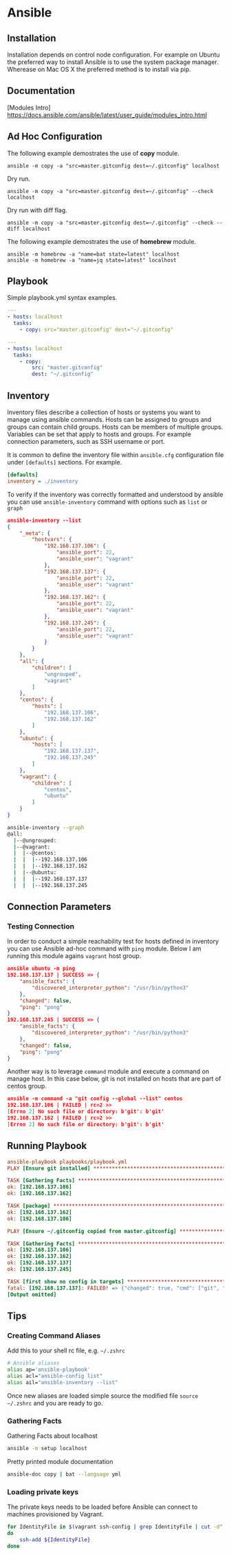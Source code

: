 # Ansible

## Installation

Installation depends on control node configuration. For example on Ubuntu the preferred way to install Ansible is to use the system package manager. Wherease on Mac OS X the preferred method is to install via pip.

## Documentation

[Modules Intro] https://docs.ansible.com/ansible/latest/user_guide/modules_intro.html


## Ad Hoc Configuration

The following example demostrates the use of **copy** module.

```
ansible -m copy -a "src=master.gitconfig dest=~/.gitconfig" localhost
```

Dry run.
```
ansible -m copy -a "src=master.gitconfig dest=~/.gitconfig" --check localhost
```

Dry run with diff flag.
```
ansible -m copy -a "src=master.gitconfig dest=~/.gitconfig" --check --diff localhost
```

The following example demostrates the use of **homebrew** module.

```
ansible -m homebrew -a "name=bat state=latest" localhost
ansible -m homebrew -a "name=jq state=latest" localhost
```

## Playbook

Simple playbook.yml syntax examples.

```yml
---
- hosts: localhost
  tasks:
    - copy: src="master.gitconfig" dest="~/.gitconfig"
```

```yml
---
- hosts: localhost
  tasks:
    - copy: 
        src: "master.gitconfig"
        dest: "~/.gitconfig"
```

## Inventory

Inventory files describe a collection of hosts or systems you want to manage using ansible commands. Hosts can be assigned to groups and groups can contain child groups. Hosts can be members of multiple groups. Variables can be set that apply to hosts and groups. For example connection parameters, such as SSH username or port.

It is common to define the inventory file within `ansible.cfg` configuration file under `[defaults]` sections. For example.
```ini
[defaults]
inventory = ./inventory
```

To verify if the inventory was correctly formatted and understood by ansible you can use `ansible-inventory` command with options such as `list` or `graph`
```json
ansible-inventory --list
{
    "_meta": {
        "hostvars": {
            "192.168.137.106": {
                "ansible_port": 22,
                "ansible_user": "vagrant"
            },
            "192.168.137.137": {
                "ansible_port": 22,
                "ansible_user": "vagrant"
            },
            "192.168.137.162": {
                "ansible_port": 22,
                "ansible_user": "vagrant"
            },
            "192.168.137.245": {
                "ansible_port": 22,
                "ansible_user": "vagrant"
            }
        }
    },
    "all": {
        "children": [
            "ungrouped",
            "vagrant"
        ]
    },
    "centos": {
        "hosts": [
            "192.168.137.106",
            "192.168.137.162"
        ]
    },
    "ubuntu": {
        "hosts": [
            "192.168.137.137",
            "192.168.137.245"
        ]
    },
    "vagrant": {
        "children": [
            "centos",
            "ubuntu"
        ]
    }
}
```
```bash
ansible-inventory --graph
@all:
  |--@ungrouped:
  |--@vagrant:
  |  |--@centos:
  |  |  |--192.168.137.106
  |  |  |--192.168.137.162
  |  |--@ubuntu:
  |  |  |--192.168.137.137
  |  |  |--192.168.137.245
```

## Connection Parameters

### Testing Connection

In order to conduct a simple reachability test for hosts defined in inventory you can use Ansible ad-hoc command with `ping` module. Below I am running this module agains `vagrant` host group.

```json
ansible ubuntu -m ping
192.168.137.137 | SUCCESS => {
    "ansible_facts": {
        "discovered_interpreter_python": "/usr/bin/python3"
    },
    "changed": false,
    "ping": "pong"
}
192.168.137.245 | SUCCESS => {
    "ansible_facts": {
        "discovered_interpreter_python": "/usr/bin/python3"
    },
    "changed": false,
    "ping": "pong"
}
```

Another way is to leverage `command` module and execute a command on manage host. In this case below, git is not installed on hosts that are part of centos group.

```json
ansible -m command -a "git config --global --list" centos
192.168.137.106 | FAILED | rc=2 >>
[Errno 2] No such file or directory: b'git': b'git'
192.168.137.162 | FAILED | rc=2 >>
[Errno 2] No such file or directory: b'git': b'git'
```

## Running Playbook

```ini
ansible-playbook playbooks/playbook.yml
PLAY [Ensure git installed] *****************************************************************************************************************************

TASK [Gathering Facts] **********************************************************************************************************************************
ok: [192.168.137.106]
ok: [192.168.137.162]

TASK [package] ******************************************************************************************************************************************
ok: [192.168.137.162]
ok: [192.168.137.106]

PLAY [Ensure ~/.gitconfig copied from master.gitconfig] *************************************************************************************************

TASK [Gathering Facts] **********************************************************************************************************************************
ok: [192.168.137.106]
ok: [192.168.137.162]
ok: [192.168.137.137]
ok: [192.168.137.245]

TASK [first show no config in targets] ******************************************************************************************************************
fatal: [192.168.137.137]: FAILED! => {"changed": true, "cmd": ["git", "config", "--global", "--list"], "delta": "0:00:00.002296", "end": "2021-02-02 14:57:03.018818", "msg": "non-zero return code", "rc": 128, "start": "2021-02-02 14:57:03.016522", "stderr": "fatal: unable to read config file '/home/vagrant/.gitconfig': No such file or directory", "stderr_lines": ["fatal: unable to read config file '/home/vagrant/.gitconfig': No such file or directory"], "stdout": "", "stdout_lines": []}
[Output omitted]
```


## Tips

### Creating Command Aliases

Add this to your shell rc file, e.g. `~/.zshrc`

```bash
# Ansible aliases
alias ap='ansible-playbook'
alias acl="ansible-config list"
alias ail="ansible-inventory --list"
```

Once new aliases are loaded simple source the modified file `source ~/.zshrc` and you are ready to go.

### Gathering Facts

Gathering Facts about localhost
```bash
ansible -m setup localhost
```

Pretty printed module documentation
```bash
ansible-doc copy | bat --language yml
```

### Loading private keys

The private keys needs to be loaded before Ansible can connect to machines provisioned by Vagrant.

```bash
for IdentityFile in $(vagrant ssh-config | grep IdentityFile | cut -d" " -f4)
do
    ssh-add ${IdentityFile}
done
```
